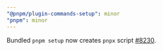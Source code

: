 ```yaml
---
"@pnpm/plugin-commands-setup": minor
"pnpm": minor
---
```


Bundled `pnpm setup` now creates `pnpx` script [#8230](https://github.com/pnpm/pnpm/issues/8230).

